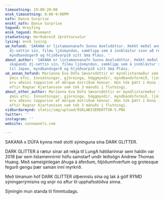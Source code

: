 ```yaml
---
timasetning: 19:00-20:00
ensk_timasetning: 8:00-9:00PM
nafn: Dance Surprise
enskt_nafn: Dance Surprise
tegund: Hreyfing
ensk_tegund: Movement
stadsetning: Herðubreið íþróttarsalur
lysing: ensk lysing
um_hofund: 'SAKANA er listamannanafn Sunnu Axelsdóttur. Þekkt meðal annars fyrir skapandi
  dj-settin sín, filmu ljósmyndun, samklipp sem á innblástur sinn að rekja til Japan,
  myndbandsgerð og hljóðvarpið sitt Smá Pláss. '
about_author: 'SAKANA er listamannanafn Sunnu Axelsdóttur. Þekkt meðal annars fyrir
  skapandi dj-settin sín, filmu ljósmyndun, samklipp sem á innblástur sinn að rekja
  til Japan, myndbandsgerð og hljóðvarpið sitt Smá Pláss. '
um_annan_hofund: Maríanna Eva Dúfa Sævarsdóttir er myndlistarmaður sem vinnur með
  ýmis efni. Innsetningar, gjörninga, höggmyndir, myndbandsformið, ljósmyndun og hljóð
  eru aðeins toppurinn af mörgum ástríðum hennar. Hún tók þátt í Kona í E, gjörningi
  eftir Ragnar Kjartansson sem tók 3 mánuði í flutningi.
about_other_author: Maríanna Eva Dúfa Sævarsdóttir er myndlistarmaður sem vinnur með
  ýmis efni. Innsetningar, gjörninga, höggmyndir, myndbandsformið, ljósmyndun og hljóð
  eru aðeins toppurinn af mörgum ástríðum hennar. Hún tók þátt í Kona í E, gjörningi
  eftir Ragnar Kjartansson sem tók 3 mánuði í flutningi.
vidburdarmynd: static/img/upload/ÓSKLAÐISÉRDÓTTUR-5.PNG
twitter: ''
instagram: ''
website: sunnaaxels.com

---
```

SAKANA x DÚFA kynna með stolti sýninguna sína DARK GLITTER.  
  
DARK GLITTER á rætur sínar að rekja til LungA hátíðarinnar sem haldin var 2018 þar sem listamennirnir hófu samstarf undir leiðsögn Andrew Thomas Huang. Með sameiginlegan áhuga á áferðum, hljóðumhverfum og grotesque fegurð gengu þær saman inní myrkrið.  
  
Með tímanum hóf DARK GLITTER útþennslu sína og lak á gólf RÝMD sýningarrýmisins og snýr nú aftur til upphafsstöðva sinna.  
 
Sýningin mun standa til fimmtudags.
